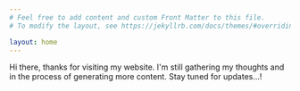 ```yaml
---
# Feel free to add content and custom Front Matter to this file.
# To modify the layout, see https://jekyllrb.com/docs/themes/#overriding-theme-defaults

layout: home
---
```


Hi there, thanks for visiting my website. I'm still gathering my thoughts and in the process of generating more content. Stay tuned for updates...!
